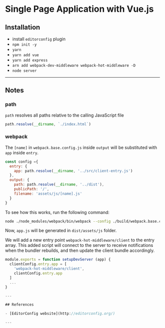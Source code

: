 # Single Page Application with Vue.js

## Installation

- install `editorconfig` plugin
- `npm init -y`
- `yarn`
- `yarn add vue`
- `yarn add express`
- `arn add webpack-dev-middleware webpack-hot-middleware -D`
- `node server`

---

## Notes

### path

`path` resolves all paths relative to the calling JavaScript file

```js
path.resolve(__dirname, `./index.html`)
```

### webpack

The `[name]` in `webpack.base.config.js` inside `output` will be substituted with `app` inside `entry`.

```js
const config ={
  entry: {
    app: path.resolve(__dirname, '../src/client-entry.js')
  },
  output: {
    path: path.resolve(__dirname, '../dist'),
    publicPath: '/',
    filename: 'assets/js/[name].js'
  }
}
```

To see how this works, run the following command:

```bash
node ./node_modules/webpack/bin/webpack --config ./build/webpack.base.config.js
```

Now, `app.js` will be generated in `dist/assets/js` folder.

We will add a new entry point `webpack-hot-middleware/client` to the entry array.
This added script will connect to the server to receive notifications
when the bundler rebuilds, and then update the client bundle accordingly.

```js
module.exports = function setupDevServer (app) {
  clientConfig.entry.app = [
    'webpack-hot-middleware/client',
    clientConfig.entry.app
  ]
  ...
}

---

## References

- [EditorConfig website](http://editorconfig.org/)

---
